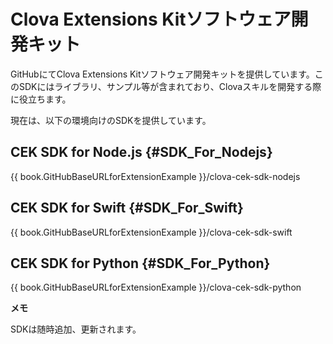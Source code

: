# Clova Extensions Kitソフトウェア開発キット

GitHubにてClova Extensions Kitソフトウェア開発キットを提供しています。このSDKにはライブラリ、サンプル等が含まれており、Clovaスキルを開発する際に役立ちます。

現在は、以下の環境向けのSDKを提供しています。

## CEK SDK for Node.js {#SDK_For_Nodejs}
{{ book.GitHubBaseURLforExtensionExample }}/clova-cek-sdk-nodejs

## CEK SDK for Swift {#SDK_For_Swift}
{{ book.GitHubBaseURLforExtensionExample }}/clova-cek-sdk-swift

## CEK SDK for Python {#SDK_For_Python}
{{ book.GitHubBaseURLforExtensionExample }}/clova-cek-sdk-python

<div class="note">
  <p><strong>メモ</strong></p>
  <p>SDKは随時追加、更新されます。</p>
</div>
